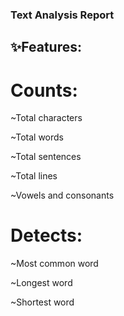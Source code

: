 ### Text Analysis Report

## ✨Features:
# Counts:

~Total characters

~Total words

~Total sentences

~Total lines

~Vowels and consonants

# Detects:

~Most common word

~Longest word

~Shortest word

